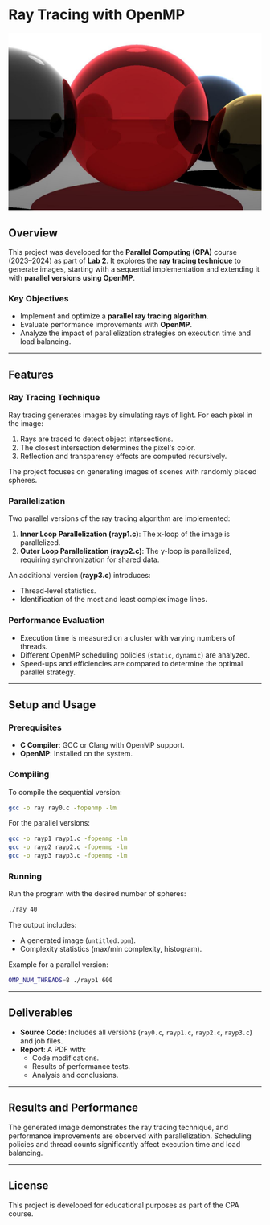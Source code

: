 # Ray Tracing with OpenMP

![Generated Image](https://github.com/JavierJimenez2/ray-tracing-with-openmp/blob/main/image.png?raw=true)

## Overview

This project was developed for the **Parallel Computing (CPA)** course (2023–2024) as part of **Lab 2**. It explores the **ray tracing technique** to generate images, starting with a sequential implementation and extending it with **parallel versions using OpenMP**.

### Key Objectives
- Implement and optimize a **parallel ray tracing algorithm**.
- Evaluate performance improvements with **OpenMP**.
- Analyze the impact of parallelization strategies on execution time and load balancing.

---

## Features

### Ray Tracing Technique
Ray tracing generates images by simulating rays of light. For each pixel in the image:
1. Rays are traced to detect object intersections.
2. The closest intersection determines the pixel's color.
3. Reflection and transparency effects are computed recursively.

The project focuses on generating images of scenes with randomly placed spheres.

### Parallelization
Two parallel versions of the ray tracing algorithm are implemented:
1. **Inner Loop Parallelization (rayp1.c)**: The x-loop of the image is parallelized.
2. **Outer Loop Parallelization (rayp2.c)**: The y-loop is parallelized, requiring synchronization for shared data.

An additional version (**rayp3.c**) introduces:
- Thread-level statistics.
- Identification of the most and least complex image lines.

### Performance Evaluation
- Execution time is measured on a cluster with varying numbers of threads.
- Different OpenMP scheduling policies (`static`, `dynamic`) are analyzed.
- Speed-ups and efficiencies are compared to determine the optimal parallel strategy.

---

## Setup and Usage

### Prerequisites
- **C Compiler**: GCC or Clang with OpenMP support.
- **OpenMP**: Installed on the system.

### Compiling
To compile the sequential version:
```bash
gcc -o ray ray0.c -fopenmp -lm
```
For the parallel versions:
```bash
gcc -o rayp1 rayp1.c -fopenmp -lm
gcc -o rayp2 rayp2.c -fopenmp -lm
gcc -o rayp3 rayp3.c -fopenmp -lm
```

### Running
Run the program with the desired number of spheres:
```bash
./ray 40
```
The output includes:
- A generated image (`untitled.ppm`).
- Complexity statistics (max/min complexity, histogram).

Example for a parallel version:
```bash
OMP_NUM_THREADS=8 ./rayp1 600
```

---

## Deliverables
- **Source Code**: Includes all versions (`ray0.c`, `rayp1.c`, `rayp2.c`, `rayp3.c`) and job files.
- **Report**: A PDF with:
  - Code modifications.
  - Results of performance tests.
  - Analysis and conclusions.

---

## Results and Performance
The generated image demonstrates the ray tracing technique, and performance improvements are observed with parallelization. Scheduling policies and thread counts significantly affect execution time and load balancing.

---

## License
This project is developed for educational purposes as part of the CPA course.
